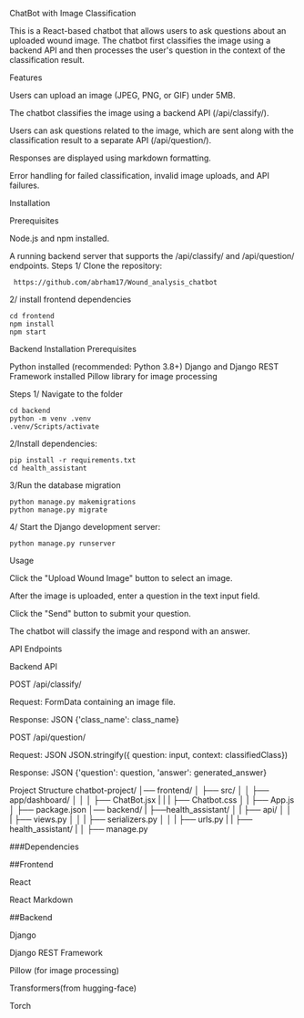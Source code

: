 ChatBot with Image Classification

This is a React-based chatbot that allows users to ask questions about an uploaded wound image. The chatbot first classifies the image using a backend API and then processes the user's question in the context of the classification result.

Features

Users can upload an image (JPEG, PNG, or GIF) under 5MB.

The chatbot classifies the image using a backend API (/api/classify/).

Users can ask questions related to the image, which are sent along with the classification result to a separate API (/api/question/).

Responses are displayed using markdown formatting.

Error handling for failed classification, invalid image uploads, and API failures.

Installation
	
Prerequisites

Node.js and npm installed.

A running backend server that supports the /api/classify/ and /api/question/ endpoints.
	Steps
1/ Clone the repository:
			
	 https://github.com/abrham17/Wound_analysis_chatbot

2/ install frontend dependencies

	cd frontend
 	npm install
	npm start

Backend Installation
Prerequisites

Python installed (recommended: Python 3.8+)
Django and Django REST Framework installed
Pillow library for image processing

Steps
1/ Navigate to the folder

	cd backend
 	python -m venv .venv
	.venv/Scripts/activate
 2/Install dependencies:

	pip install -r requirements.txt
	cd health_assistant

3/Run the database migration

	python manage.py makemigrations
 	python manage.py migrate

4/ Start the Django development server:

	python manage.py runserver

  
  Usage

Click the "Upload Wound Image" button to select an image.

After the image is uploaded, enter a question in the text input field.

Click the "Send" button to submit your question.

The chatbot will classify the image and respond with an answer.

API Endpoints

Backend API

POST /api/classify/

Request: FormData containing an image file.

Response: JSON {'class_name': class_name}

POST /api/question/

Request: JSON JSON.stringify({ question: input,  context: classifiedClass})

Response: JSON  {'question': question, 'answer': generated_answer}

Project Structure
chatbot-project/
	│── frontend/
	│   ├── src/
	│   │   ├── app/dashboard/
	│   │   │   			├── ChatBot.jsx
    |   |   |               ├── Chatbot.css
	│   |	├── App.js
	│   ├── package.json
	│── backend/
    |   ├──health_assistant/
	│   |   ├── api/
	│   │   |      ├── views.py
	│   │   |      ├── serializers.py
	│   │   |      ├── urls.py
 	|   |   ├── health_assistant/
	|	│   ├── manage.py


###Dependencies

##Frontend

React

React Markdown

##Backend

Django

Django REST Framework

Pillow (for image processing)

Transformers(from hugging-face)

Torch


